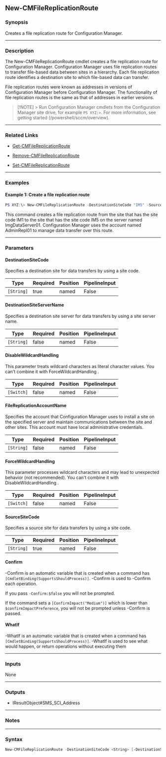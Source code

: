 New-CMFileReplicationRoute
--------------------------




### Synopsis
Creates a file replication route for Configuration Manager.



---


### Description

The New-CMFileReplicationRoute cmdlet creates a file replication route for Configuration Manager. Configuration Manager uses file replication routes to transfer file-based data between sites in a hierarchy. Each file replication route identifies a destination site to which file-based data can transfer.



File replication routes were known as addresses in versions of Configuration Manager before Configuration Manager. The functionality of file replication routes is the same as that of addresses in earlier versions.



> [!NOTE] > Run Configuration Manager cmdlets from the Configuration Manager site drive, for example `PS XYZ:>`. For more information, see getting started (/powershell/sccm/overview).



---


### Related Links
* [Get-CMFileReplicationRoute](Get-CMFileReplicationRoute)



* [Remove-CMFileReplicationRoute](Remove-CMFileReplicationRoute)



* [Set-CMFileReplicationRoute](Set-CMFileReplicationRoute)





---


### Examples
#### Example 1: Create a file replication route
```PowerShell
PS XYZ:\> New-CMFileReplicationRoute -DestinationSiteCode "IM5" -SourceSiteCode "IM1" -DestinationSiteServerName "ImgDataServer01" -FileReplicationAccountName "AdminRepl01"
```
This command creates a file replication route from the site that has the site code IM1 to the site that has the site code IM5 on the server named ImgDataServer01. Configuration Manager uses the account named AdminRepl01 to manage data transfer over this route.


---


### Parameters
#### **DestinationSiteCode**

Specifies a destination site for data transfers by using a site code.






|Type      |Required|Position|PipelineInput|
|----------|--------|--------|-------------|
|`[String]`|true    |named   |False        |



#### **DestinationSiteServerName**

Specifies a destination site server for data transfers by using a site server name.






|Type      |Required|Position|PipelineInput|
|----------|--------|--------|-------------|
|`[String]`|false   |named   |False        |



#### **DisableWildcardHandling**

This parameter treats wildcard characters as literal character values. You can't combine it with ForceWildcardHandling .






|Type      |Required|Position|PipelineInput|
|----------|--------|--------|-------------|
|`[Switch]`|false   |named   |False        |



#### **FileReplicationAccountName**

Specifies the account that Configuration Manager uses to install a site on the specified server and maintain communications between the site and other sites. This account must have local administrative credentials.






|Type      |Required|Position|PipelineInput|
|----------|--------|--------|-------------|
|`[String]`|false   |named   |False        |



#### **ForceWildcardHandling**

This parameter processes wildcard characters and may lead to unexpected behavior (not recommended). You can't combine it with DisableWildcardHandling .






|Type      |Required|Position|PipelineInput|
|----------|--------|--------|-------------|
|`[Switch]`|false   |named   |False        |



#### **SourceSiteCode**

Specifies a source site for data transfers by using a site code.






|Type      |Required|Position|PipelineInput|
|----------|--------|--------|-------------|
|`[String]`|true    |named   |False        |



#### **Confirm**
-Confirm is an automatic variable that is created when a command has ```[CmdletBinding(SupportsShouldProcess)]```.
-Confirm is used to -Confirm each operation.

If you pass ```-Confirm:$false``` you will not be prompted.


If the command sets a ```[ConfirmImpact("Medium")]``` which is lower than ```$confirmImpactPreference```, you will not be prompted unless -Confirm is passed.

#### **WhatIf**
-WhatIf is an automatic variable that is created when a command has ```[CmdletBinding(SupportsShouldProcess)]```.
-WhatIf is used to see what would happen, or return operations without executing them


---


### Inputs
None





---


### Outputs
* IResultObject#SMS_SCI_Address






---


### Notes




---


### Syntax
```PowerShell
New-CMFileReplicationRoute -DestinationSiteCode <String> [-DestinationSiteServerName <String>] [-DisableWildcardHandling] [-FileReplicationAccountName <String>] [-ForceWildcardHandling] -SourceSiteCode <String> [-Confirm] [-WhatIf] [<CommonParameters>]
```

